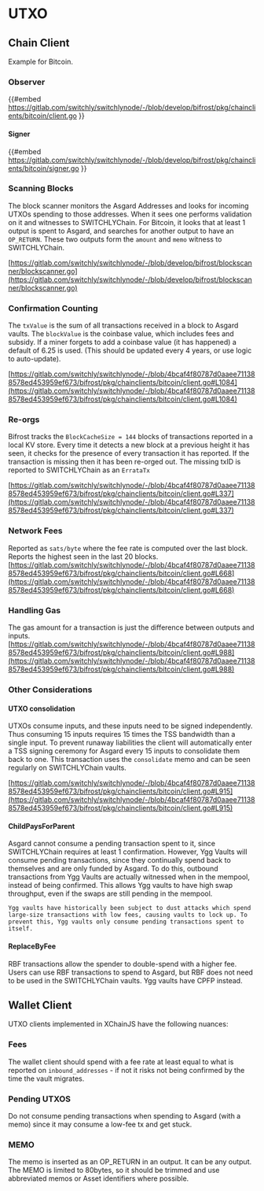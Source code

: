 # UTXO

## Chain Client

Example for Bitcoin.

### Observer

{{#embed https://gitlab.com/switchly/switchlynode/-/blob/develop/bifrost/pkg/chainclients/bitcoin/client.go }}

#### Signer

{{#embed https://gitlab.com/switchly/switchlynode/-/blob/develop/bifrost/pkg/chainclients/bitcoin/signer.go }}

### Scanning Blocks

The block scanner monitors the Asgard Addresses and looks for incoming UTXOs spending to those addresses. When it sees one performs validation on it and witnesses to SWITCHLYChain. For Bitcoin, it looks that at least 1 output is spent to Asgard, and searches for another output to have an `OP_RETURN`. These two outputs form the `amount` and `memo` witness to SWITCHLYChain.

[https://gitlab.com/switchly/switchlynode/-/blob/develop/bifrost/blockscanner/blockscanner.go](https://gitlab.com/switchly/switchlynode/-/blob/develop/bifrost/blockscanner/blockscanner.go)

### Confirmation Counting

The `txValue` is the sum of all transactions received in a block to Asgard vaults. The `blockValue` is the coinbase value, which includes fees and subsidy. If a miner forgets to add a coinbase value (it has happened) a default of 6.25 is used. (This should be updated every 4 years, or use logic to auto-update).

[https://gitlab.com/switchly/switchlynode/-/blob/4bcaf4f80787d0aaee711388578ed453959ef673/bifrost/pkg/chainclients/bitcoin/client.go#L1084](https://gitlab.com/switchly/switchlynode/-/blob/4bcaf4f80787d0aaee711388578ed453959ef673/bifrost/pkg/chainclients/bitcoin/client.go#L1084)

### Re-orgs

Bifrost tracks the `BlockCacheSize = 144` blocks of transactions reported in a local KV store. Every time it detects a new block at a previous height it has seen, it checks for the presence of every transaction it has reported. If the transaction is missing then it has been re-orged out. The missing txID is reported to SWITCHLYChain as an `ErrataTx`

[https://gitlab.com/switchly/switchlynode/-/blob/4bcaf4f80787d0aaee711388578ed453959ef673/bifrost/pkg/chainclients/bitcoin/client.go#L337](https://gitlab.com/switchly/switchlynode/-/blob/4bcaf4f80787d0aaee711388578ed453959ef673/bifrost/pkg/chainclients/bitcoin/client.go#L337)

### Network Fees

Reported as `sats/byte` where the fee rate is computed over the last block. Reports the highest seen in the last 20 blocks. [https://gitlab.com/switchly/switchlynode/-/blob/4bcaf4f80787d0aaee711388578ed453959ef673/bifrost/pkg/chainclients/bitcoin/client.go#L668](https://gitlab.com/switchly/switchlynode/-/blob/4bcaf4f80787d0aaee711388578ed453959ef673/bifrost/pkg/chainclients/bitcoin/client.go#L668)

### Handling Gas

The gas amount for a transaction is just the difference between outputs and inputs.\
[https://gitlab.com/switchly/switchlynode/-/blob/4bcaf4f80787d0aaee711388578ed453959ef673/bifrost/pkg/chainclients/bitcoin/client.go#L988](https://gitlab.com/switchly/switchlynode/-/blob/4bcaf4f80787d0aaee711388578ed453959ef673/bifrost/pkg/chainclients/bitcoin/client.go#L988)

### Other Considerations

#### UTXO consolidation

UTXOs consume inputs, and these inputs need to be signed independently. Thus consuming 15 inputs requires 15 times the TSS bandwidth than a single input. To prevent runaway liabilities the client will automatically enter a TSS signing ceremony for Asgard every 15 inputs to consolidate them back to one. This transaction uses the `consolidate` memo and can be seen regularly on SWITCHLYChain vaults.

[https://gitlab.com/switchly/switchlynode/-/blob/4bcaf4f80787d0aaee711388578ed453959ef673/bifrost/pkg/chainclients/bitcoin/client.go#L915](https://gitlab.com/switchly/switchlynode/-/blob/4bcaf4f80787d0aaee711388578ed453959ef673/bifrost/pkg/chainclients/bitcoin/client.go#L915)

#### ChildPaysForParent

Asgard cannot consume a pending transaction spent to it, since SWITCHLYChain requires at least 1 confirmation. However, Ygg Vaults will consume pending transactions, since they continually spend back to themselves and are only funded by Asgard. To do this, outbound transactions from Ygg Vaults are actually witnessed when in the mempool, instead of being confirmed. This allows Ygg vaults to have high swap throughput, even if the swaps are still pending in the mempool.

```admonish warning
Ygg vaults have historically been subject to dust attacks which spend large-size transactions with low fees, causing vaults to lock up. To prevent this, Ygg vaults only consume pending transactions spent to itself.
```

#### ReplaceByFee

RBF transactions allow the spender to double-spend with a higher fee. Users can use RBF transactions to spend to Asgard, but RBF does not need to be used in the SWITCHLYChain vaults. Ygg vaults have CPFP instead.

## Wallet Client

UTXO clients implemented in XChainJS have the following nuances:

### Fees

The wallet client should spend with a fee rate at least equal to what is reported on `inbound_addresses` - if not it risks not being confirmed by the time the vault migrates.

### Pending UTXOS

Do not consume pending transactions when spending to Asgard (with a memo) since it may consume a low-fee tx and get stuck.

### MEMO

The memo is inserted as an OP_RETURN in an output. It can be any output. The MEMO is limited to 80bytes, so it should be trimmed and use abbreviated memos or Asset identifiers where possible.
